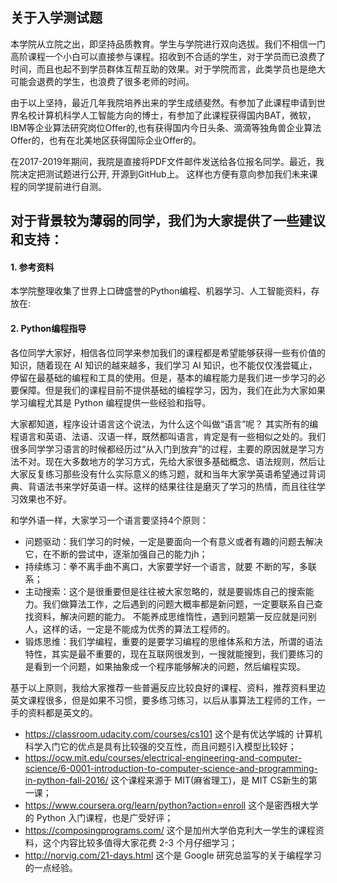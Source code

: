## 关于入学测试题

本学院从立院之出，即坚持品质教育。学生与学院进行双向选拔。我们不相信一门高阶课程一个小白可以直接参与课程。招收到不合适的学生，对于学员而已浪费了时间，而且也起不到学员群体互帮互助的效果。对于学院而言，此类学员也是绝大可能会退费的学生，也浪费了很多老师的时间。 

由于以上坚持，最近几年我院培养出来的学生成绩斐然。有参加了此课程申请到世界名校计算机科学人工智能方向的博士，有参加了此课程获得国内BAT，微软，IBM等企业算法研究岗位Offer的,也有获得国内今日头条、滴滴等独角兽企业算法Offer的，也有在北美地区获得国际企业Offer的。

在2017-2019年期间，我院是直接将PDF文件邮件发送给各位报名同学。最近，我院决定把测试题进行公开, 开源到GitHub上。 这样也方便有意向参加我们未来课程的同学提前进行自测。


## 对于背景较为薄弱的同学，我们为大家提供了一些建议和支持：

#### 1. 参考资料

本学院整理收集了世界上口碑盛誉的Python编程、机器学习、人工智能资料，存放在: 

#### 2. Python编程指导

各位同学大家好，相信各位同学来参加我们的课程都是希望能够获得一些有价值的知识，随着现在 AI 知识的越来越多，我们学习 AI 知识，也不能仅仅浅尝辄止，停留在最基础的编程和工具的使用。但是，基本的编程能力是我们进一步学习的必要保障。但是我们的课程目前不提供基础的编程学习，因为，我们在此为大家如果学习编程尤其是 Python 编程提供一些经验和指导。

大家都知道，程序设计语言这个说法，为什么这个叫做“语言”呢？ 其实所有的编程语言和英语、法语、汉语一样，既然都叫语言，肯定是有一些相似之处的。我们很多同学学习语言的时候都经历过“从入门到放弃”的过程，主要的原因就是学习方法不对。现在大多数地方的学习方式，先给大家很多基础概念、语法规则，然后让大家反复练习那些没有什么实际意义的练习题，就和当年大家学英语希望通过背词典、背语法书来学好英语一样。这样的结果往往是磨灭了学习的热情，而且往往学习效果也不好。

和学外语一样，大家学习一个语言要坚持4个原则：

+ 问题驱动：我们学习的时候，一定是要面向一个有意义或者有趣的问题去解决它，在不断的尝试中，逐渐加强自己的能力jh；
+ 持续练习：拳不离手曲不离口，大家要学好一个语言，就要 不断的写，多联系；
+ 主动搜索：这个是很重要但是往往被大家忽略的，就是要锻炼自己的搜索能力。我们做算法工作，之后遇到的问题大概率都是新问题，一定要联系自己查找资料，解决问题的能力。 不能养成思维惰性，遇到问题第一反应就是问别人，这样的话，一定是不能成为优秀的算法工程师的。 
+ 锻炼思维：我们学编程，重要的是要学习编程的思维体系和方法，所谓的语法特性，其实是最不重要的，现在互联网很发到，一搜就能搜到，我们要练习的是看到一个问题，如果抽象成一个程序能够解决的问题，然后编程实现。

基于以上原则，我给大家推荐一些普遍反应比较良好的课程、资料，推荐资料里边英文课程很多，但是如果不习惯，要多练习练习，以后从事算法工程师的工作，一手的资料都是英文的。
+ https://classroom.udacity.com/courses/cs101 这个是有优达学城的 计算机科学入门它的优点是具有比较强的交互性，而且问题引入模型比较好；
+ https://ocw.mit.edu/courses/electrical-engineering-and-computer-science/6-0001-introduction-to-computer-science-and-programming-in-python-fall-2016/ 这个课程来源于 MIT(麻省理工)，是 MIT CS新生的第一课；
+ https://www.coursera.org/learn/python?action=enroll 这个是密西根大学的 Python 入门课程，也是广受好评；
+ https://composingprograms.com/ 这个是加州大学伯克利大一学生的课程资料，这个内容比较多值得大家花费 2-3 个月仔细学习；
+ http://norvig.com/21-days.html 这个是 Google 研究总监写的关于编程学习的一点经验。

